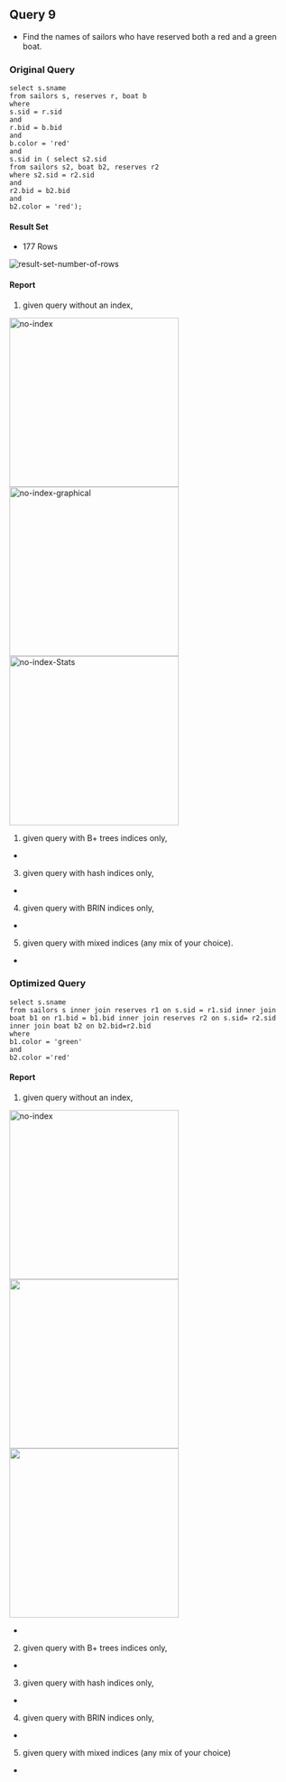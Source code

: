 ## Query 9

* Find the names of sailors who have reserved both a red and a green boat.

### Original Query

```
select s.sname
from sailors s, reserves r, boat b
where
s.sid = r.sid
and
r.bid = b.bid
and
b.color = 'red'
and
s.sid in ( select s2.sid
from sailors s2, boat b2, reserves r2
where s2.sid = r2.sid
and
r2.bid = b2.bid
and
b2.color = 'red');

```

#### Result Set

* 177 Rows

<img src="./screenshots/Query9/common/result-set-number-of-rows.png" alt="result-set-number-of-rows">

#### Report

1) given query without an index,


<img src="./screenshots/Query9/common/no-index.png" alt="no-index" width="300px">
<img src="./screenshots/Query9/normalQuery/no-index/no-index-normal-physical-plan-graphical-explain.png" alt="no-index-graphical" width="300px">
<img src="./screenshots/Query9/normalQuery/no-index/no-index-normal-query-cost.png" alt="no-index-Stats" width="300px">

1) given query with B+ trees indices only,

*

3) given query with hash indices only,

*

4) given query with BRIN indices only,

*

5) given query with mixed indices (any mix of your choice).

*

### Optimized Query

```
select s.sname
from sailors s inner join reserves r1 on s.sid = r1.sid inner join boat b1 on r1.bid = b1.bid inner join reserves r2 on s.sid= r2.sid
inner join boat b2 on b2.bid=r2.bid
where
b1.color = 'green'
and 
b2.color ='red'
```

#### Report

1) given query without an index,
<img src="./screenshots/Query9/common/no-index.png" alt="no-index" width="300px">
<img src="./screenshots/Query9/optimizedQuery/no-index/no-index-optimize-physical-plan-graphical-explain.png" width="300px">
<img src="./screenshots/Query9/optimizedQuery/no-index/no-index-optimize-query-cost.png" width="300px">


*

2) given query with B+ trees indices only,

*

3) given query with hash indices only,

*

4) given query with BRIN indices only,

*

5) given query with mixed indices (any mix of your choice)

*
